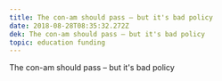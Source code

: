 ```yaml
---
title: The con-am should pass – but it's bad policy
date: 2018-08-28T08:35:32.272Z
dek: The con-am should pass – but it's bad policy
topic: education funding
---
```

The con-am should pass – but it's bad policy
